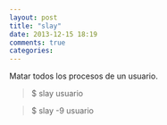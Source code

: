```yaml
---
layout: post
title: "slay"
date: 2013-12-15 18:19
comments: true
categories: 
---
```

Matar todos los procesos de un usuario.

>$ slay usuario

>$ slay -9 usuario

